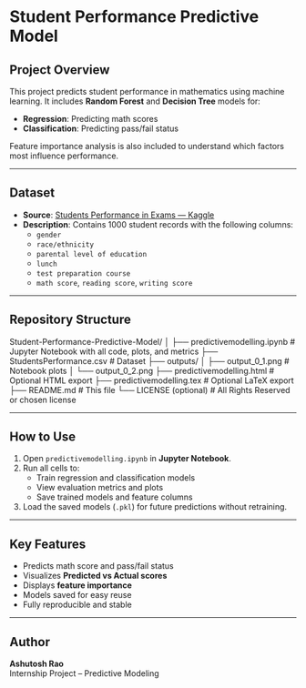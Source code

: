 # Student Performance Predictive Model

## Project Overview
This project predicts student performance in mathematics using machine learning. It includes **Random Forest** and **Decision Tree** models for:

- **Regression**: Predicting math scores
- **Classification**: Predicting pass/fail status

Feature importance analysis is also included to understand which factors most influence performance.

---

## Dataset
- **Source**: [Students Performance in Exams — Kaggle](https://www.kaggle.com/spscientist/students-performance-in-exams)  
- **Description**: Contains 1000 student records with the following columns:
  - `gender`
  - `race/ethnicity`
  - `parental level of education`
  - `lunch`
  - `test preparation course`
  - `math score`, `reading score`, `writing score`

---

## Repository Structure
Student-Performance-Predictive-Model/
│
├── predictivemodelling.ipynb # Jupyter Notebook with all code, plots, and metrics
├── StudentsPerformance.csv # Dataset
├── outputs/
│ ├── output_0_1.png # Notebook plots
│ └── output_0_2.png
├── predictivemodelling.html # Optional HTML export
├── predictivemodelling.tex # Optional LaTeX export
├── README.md # This file
└── LICENSE (optional) # All Rights Reserved or chosen license

---

## How to Use
1. Open `predictivemodelling.ipynb` in **Jupyter Notebook**.  
2. Run all cells to:
   - Train regression and classification models
   - View evaluation metrics and plots
   - Save trained models and feature columns  
3. Load the saved models (`.pkl`) for future predictions without retraining.

---

## Key Features
- Predicts math score and pass/fail status
- Visualizes **Predicted vs Actual scores**
- Displays **feature importance**
- Models saved for easy reuse
- Fully reproducible and stable

---

## Author
**Ashutosh Rao**  
Internship Project – Predictive Modeling
